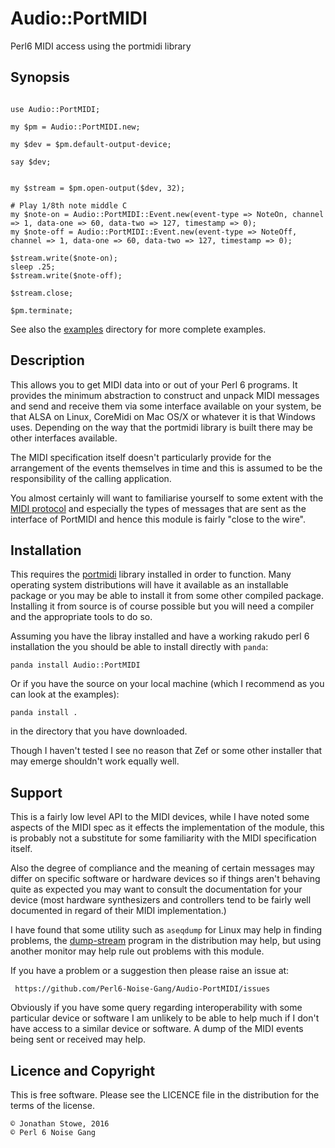# Audio::PortMIDI

Perl6 MIDI access using the portmidi library

## Synopsis

```perl6

use Audio::PortMIDI;

my $pm = Audio::PortMIDI.new;

my $dev = $pm.default-output-device;

say $dev;


my $stream = $pm.open-output($dev, 32);

# Play 1/8th note middle C
my $note-on = Audio::PortMIDI::Event.new(event-type => NoteOn, channel => 1, data-one => 60, data-two => 127, timestamp => 0);
my $note-off = Audio::PortMIDI::Event.new(event-type => NoteOff, channel => 1, data-one => 60, data-two => 127, timestamp => 0);

$stream.write($note-on);
sleep .25;
$stream.write($note-off);

$stream.close;

$pm.terminate;

```

See also the [examples](examples) directory for more complete examples.

## Description

This allows you to get MIDI data into or out of your Perl 6 programs. It
provides the minimum abstraction to construct and unpack MIDI messages
and send and receive them via some interface available on your system,
be that ALSA on Linux, CoreMidi on Mac OS/X or whatever it is that
Windows uses.  Depending on the way that the portmidi library is built
there may be other interfaces available.

The MIDI specification itself doesn't particularly provide for the 
arrangement of the events themselves in time and this is assumed to
be the responsibility of the calling application.  

You almost certainly will want to familiarise yourself to some extent
with the [MIDI protocol](http://www.midi.org) and especially the types
of messages that are sent as the interface of PortMIDI and hence this
module is fairly "close to the wire".

## Installation

This requires the [portmidi](http://portmedia.sourceforge.net/portmidi/)
library installed in order to function. Many operating system distributions
will have it available as an installable package or you may be able to
install it from some other compiled package.  Installing it from source
is of course possible but you will need a compiler and the appropriate
tools to do so.

Assuming you have the libray installed and have a working rakudo perl 6
installation the you should be able to install directly with ```panda```:

    panda install Audio::PortMIDI

Or if you have the source on your local machine (which I recommend as
you can look at the examples):

    panda install .

in the directory that you have downloaded.

Though I haven't tested I see no reason that Zef or some other 
installer that may emerge shouldn't work equally well.

## Support

This is a fairly low level API to the MIDI devices, while I have
noted some aspects of the MIDI spec as it effects the implementation
of the module, this is probably not a substitute for some familiarity
with the MIDI specification itself.

Also the degree of compliance and the meaning of certain messages may
differ on specific software or hardware devices so if things aren't
behaving quite as expected you may want to consult the documentation
for your device (most hardware synthesizers and controllers tend to
be fairly well documented in regard of their MIDI implementation.)

I have found that some utility such as ```aseqdump``` for Linux may
help in finding problems, the [dump-stream](examples/dump-stream) 
program in the distribution may help, but using another monitor
may help rule out problems with this module.

If you have a problem or a suggestion then please raise an issue at:

     https://github.com/Perl6-Noise-Gang/Audio-PortMIDI/issues

Obviously if you have some query regarding interoperability with some
particular device or software I am unlikely to be able to help much
if I don't have access to a similar device or software. A dump of the
MIDI events being sent or received may help.

## Licence and Copyright

This is free software. Please see the LICENCE file in the distribution
for the terms of the license.

	© Jonathan Stowe, 2016
	© Perl 6 Noise Gang
	

